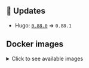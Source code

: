 ## :heartbeat: Updates

* Hugo: [`0.88.0`](https://github.com/klakegg/docker-hugo/releases/tag/0.88.0) => `0.88.1`

## Docker images

<details>
<summary>Click to see available images</summary>

This release is available from Docker Hub as project `klakegg/hugo` with the following tags:

| Alias tags                   | Version specific tags                      |
| ---------------------------- | ------------------------------------------ |
| `busybox`, `latest`          | `0.88.1-busybox`, `0.88.1`                     |
| `busybox-ci`, `ci`           | `0.88.1-busybox-ci`, `0.88.1-ci`               |
| `busybox-onbuild`, `onbuild` | `0.88.1-busybox-onbuild`, `0.88.1-onbuild`     |
| `alpine`                     | `0.88.1-alpine`                              |
| `alpine-ci`                  | `0.88.1-alpine-ci`                           |
| `alpine-onbuild`             | `0.88.1-alpine-onbuild`                      |
| `asciidoctor`                | `0.88.1-asciidoctor`                         |
| `asciidoctor-ci`             | `0.88.1-asciidoctor-ci`                      |
| `asciidoctor-onbuild`        | `0.88.1-asciidoctor-onbuild`                 |
| `pandoc`                     | `0.88.1-pandoc`                              |
| `pandoc-ci`                  | `0.88.1-pandoc-ci`                           |
| `pandoc-onbuild`             | `0.88.1-pandoc-onbuild`                      |
| `ext-alpine`                 | `0.88.1-ext-alpine`                          |
| `ext-alpine-ci`              | `0.88.1-ext-alpine-ci`                       |
| `ext-alpine-onbuild`         | `0.88.1-ext-alpine-onbuild`                  |
| `ext-asciidoctor`            | `0.88.1-ext-asciidoctor`                     |
| `ext-asciidoctor-ci`         | `0.88.1-ext-asciidoctor-ci`                  |
| `ext-asciidoctor-onbuild`    | `0.88.1-ext-asciidoctor-onbuild`             |
| `ext-pandoc`                 | `0.88.1-ext-pandoc`                          |
| `ext-pandoc-ci`              | `0.88.1-ext-pandoc-ci`                       |
| `ext-pandoc-onbuild`         | `0.88.1-ext-pandoc-onbuild`                  |
| `debian`                     | `0.88.1-debian`                              |
| `debian-ci`                  | `0.88.1-debian-ci`                           |
| `debian-onbuild`             | `0.88.1-debian-onbuild`                      |
| `ext-debian`, `ext`, `latest-ext` | `0.88.1-ext-debian`, `0.88.1-ext`         |
| `ext-debian-ci`, `ext-ci`    | `0.88.1-ext-debian-ci`, `0.88.1-ext-ci`        |
| `ext-debian-onbuild`, `ext-onbuild` | `0.88.1-ext-debian-onbuild`, `0.88.1-ext-onbuild` |
| `ubuntu`                     | `0.88.1-ubuntu`                            |
| `ubuntu-ci`                  | `0.88.1-ubuntu-ci`                         |
| `ubuntu-onbuild`             | `0.88.1-ubuntu-onbuild`                    |
| `ext-ubuntu`                 | `0.88.1-ext-ubuntu`                        |
| `ext-ubuntu-ci`              | `0.88.1-ext-ubuntu-ci`                     |
| `ext-ubuntu-onbuild`         | `0.88.1-ext-ubuntu-onbuild`                |
</details>
